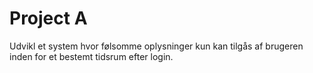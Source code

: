 # Project A

Udvikl et system hvor følsomme oplysninger kun kan tilgås af brugeren
inden for et bestemt tidsrum efter login.
